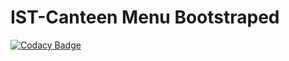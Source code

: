 # IST-Canteen Menu Bootstraped
[![Codacy Badge](https://www.codacy.com/project/badge/737841e77ee44f6393f26288984ef43f)](https://www.codacy.com)